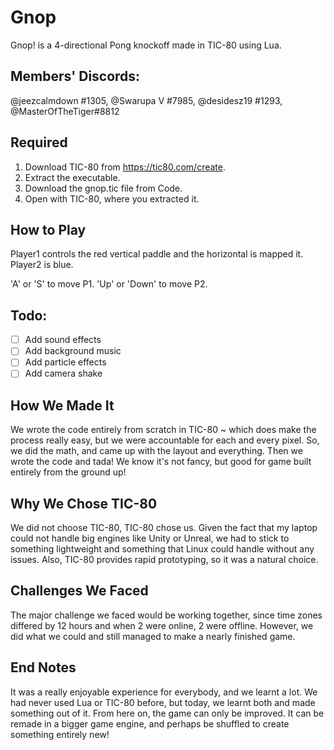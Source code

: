 # Gnop
Gnop! is a 4-directional Pong knockoff made in TIC-80 using Lua.

## Members' Discords:
@jeezcalmdown #1305, @Swarupa V #7985, @desidesz19 #1293, @MasterOfTheTiger#8812

## Required
1. Download TIC-80 from https://tic80.com/create.
2. Extract the executable.
3. Download the gnop.tic file from Code.
4. Open with TIC-80, where you extracted it.

## How to Play
Player1 controls the red vertical paddle and the horizontal is mapped it.
Player2 is blue.

'A' or 'S' to move P1.
'Up' or 'Down' to move P2.

## Todo:
 - [ ] Add sound effects
 - [ ] Add background music
 - [ ] Add particle effects
 - [ ] Add camera shake
 
 ## How We Made It
 We wrote the code entirely from scratch in TIC-80 ~ which does make the process really easy,
 but we were accountable for each and every pixel. So, we did the math, and came up with the
 layout and everything. Then we wrote the code and tada! We know it's not fancy, but good for
 game built entirely from the ground up!
 
 ## Why We Chose TIC-80
 We did not choose TIC-80, TIC-80 chose us. Given the fact that my laptop could not handle big
 engines like Unity or Unreal, we had to stick to something lightweight and something that Linux
 could handle without any issues. Also, TIC-80 provides rapid prototyping, so it was a natural
 choice.
 
 ## Challenges We Faced
 The major challenge we faced would be working together, since time zones differed by 12 hours
 and when 2 were online, 2 were offline. However, we did what we could and still managed to make
 a nearly finished game.
 
 ## End Notes
 It was a really enjoyable experience for everybody, and we learnt a lot. We had never used Lua
 or TIC-80 before, but today, we learnt both and made something out of it. From here on, the game
 can only be improved. It can be remade in a bigger game engine, and perhaps be shuffled to create
 something entirely new!

